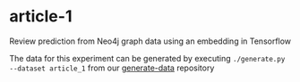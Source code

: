 # article-1
Review prediction from Neo4j graph data using an embedding in Tensorflow

The data for this experiment can be generated by executing `./generate.py --dataset article_1` from our [generate-data](https://github.com/Octavian-ai/generate-data) repository

